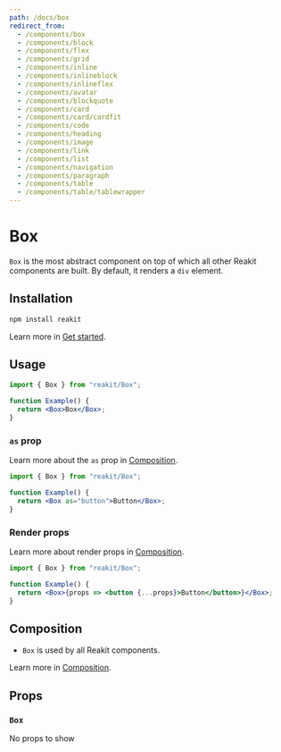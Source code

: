 ```yaml
---
path: /docs/box
redirect_from:
  - /components/box
  - /components/block
  - /components/flex
  - /components/grid
  - /components/inline
  - /components/inlineblock
  - /components/inlineflex
  - /components/avatar
  - /components/blockquote
  - /components/card
  - /components/card/cardfit
  - /components/code
  - /components/heading
  - /components/image
  - /components/link
  - /components/list
  - /components/navigation
  - /components/paragraph
  - /components/table
  - /components/table/tablewrapper
---
```


# Box

`Box` is the most abstract component on top of which all other Reakit components are built. By default, it renders a `div` element.

## Installation

```sh
npm install reakit
```

Learn more in [Get started](/docs/get-started).

## Usage

```jsx
import { Box } from "reakit/Box";

function Example() {
  return <Box>Box</Box>;
}
```

### `as` prop

Learn more about the `as` prop in [Composition](/docs/composition#as-prop).

```jsx
import { Box } from "reakit/Box";

function Example() {
  return <Box as="button">Button</Box>;
}
```

### Render props

Learn more about render props in [Composition](/docs/composition#render-props).

```jsx
import { Box } from "reakit/Box";

function Example() {
  return <Box>{props => <button {...props}>Button</button>}</Box>;
}
```

## Composition

- `Box` is used by all Reakit components.

Learn more in [Composition](/docs/composition#props-hooks).

## Props

<!-- Automatically generated -->

### `Box`

No props to show
